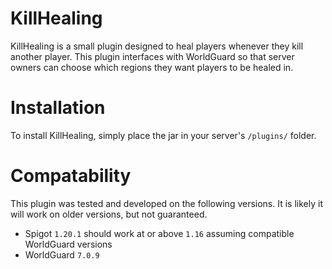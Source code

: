# KillHealing
KillHealing is a small plugin designed to heal players whenever they kill another player. 
This plugin interfaces with WorldGuard so that server owners can choose which regions they
want players to be healed in.

# Installation
To install KillHealing, simply place the jar in your server's `/plugins/` folder.

# Compatability
This plugin was tested and developed on the following versions. It is likely it will work on older versions, but not guaranteed.
- Spigot `1.20.1` should work at or above `1.16` assuming compatible WorldGuard versions
- WorldGuard `7.0.9`
